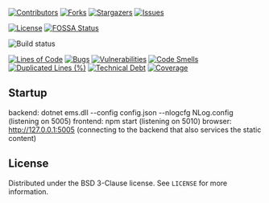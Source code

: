 <!-- PROJECT SHIELDS -->
<!--
*** https://www.markdownguide.org/basic-syntax/#reference-style-links
-->
[![Contributors][contributors-shield]][contributors-url]
[![Forks][forks-shield]][forks-url]
[![Stargazers][stars-shield]][stars-url]
[![Issues][issues-shield]][issues-url]

[![License][license-shield]][license-url]
[![FOSSA Status][fossa-shield]][fossa-url]

![Build status][build-shield]

[![Lines of Code](https://sonarcloud.io/api/project_badges/measure?project=energy-management-system&metric=ncloc)](https://sonarcloud.io/dashboard?id=energy-management-system)
[![Bugs](https://sonarcloud.io/api/project_badges/measure?project=energy-management-system&metric=bugs)](https://sonarcloud.io/dashboard?id=energy-management-system)
[![Vulnerabilities](https://sonarcloud.io/api/project_badges/measure?project=energy-management-system&metric=vulnerabilities)](https://sonarcloud.io/dashboard?id=energy-management-system)
[![Code Smells](https://sonarcloud.io/api/project_badges/measure?project=energy-management-system&metric=code_smells)](https://sonarcloud.io/dashboard?id=energy-management-system)
[![Duplicated Lines (%)](https://sonarcloud.io/api/project_badges/measure?project=energy-management-system&metric=duplicated_lines_density)](https://sonarcloud.io/dashboard?id=energy-management-system)
[![Technical Debt](https://sonarcloud.io/api/project_badges/measure?project=energy-management-system&metric=sqale_index)](https://sonarcloud.io/dashboard?id=energy-management-system)
[![Coverage](https://sonarcloud.io/api/project_badges/measure?project=energy-management-system&metric=coverage)](https://sonarcloud.io/dashboard?id=energy-management-system)

## Startup
backend: dotnet ems.dll --config config.json --nlogcfg NLog.config (listening on 5005)
frontend: npm start (listening on 5010)
browser: http://127.0.0.1:5005 (connecting to the backend that also services the static content)

<!-- LICENSE -->
## License

Distributed under the BSD 3-Clause license. See `LICENSE` for more information.


<!-- MARKDOWN LINKS & IMAGES -->
<!-- https://www.markdownguide.org/basic-syntax/#reference-style-links -->
[contributors-shield]: https://img.shields.io/github/contributors/pieterh/energy-management-system.svg?style=flat-square
[contributors-url]: https://github.com/pieterh/energy-management-system/graphs/contributors
[forks-shield]: https://img.shields.io/github/forks/pieterh/energy-management-system.svg?style=flat-square
[forks-url]: https://github.com/pieterh/energy-management-system/network/members
[stars-shield]: https://img.shields.io/github/stars/pieterh/energy-management-system.svg?style=flat-square
[stars-url]: https://github.com/pieterh/energy-management-system/stargazers
[issues-shield]: https://img.shields.io/github/issues/pieterh/energy-management-system.svg?style=flat-square
[issues-url]: https://github.com/pieterh/energy-management-system/issues
[license-shield]: https://img.shields.io/github/license/pieterh/energy-management-system.svg?style=flat-square
[license-url]: https://github.com/pieterh/energy-management-system/blob/main/LICENSE.md
[fossa-shield]: https://app.fossa.com/api/projects/git%2Bgithub.com%2Fpieterh%2Fenergy-management-system.svg?type=shield
[fossa-url]: https://app.fossa.com/projects/git%2Bgithub.com%2Fpieterh%2Fenergy-management-system?ref=badge_shield
[build-shield]: https://github.com/pieterh/energy-management-system/actions/workflows/build.yml/badge.svg
